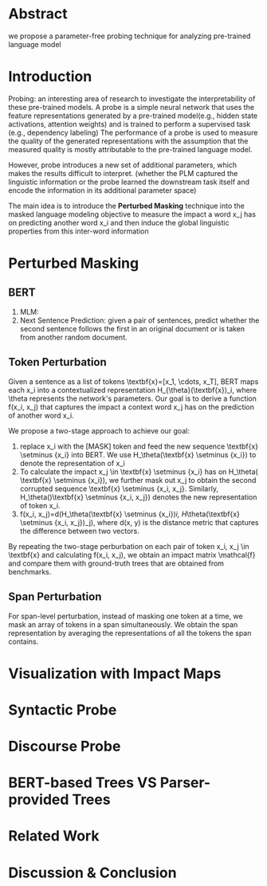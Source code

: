 
# Abstract #

we propose a parameter-free probing technique for analyzing pre-trained language model


# Introduction #

Probing: an interesting area of research to investigate the interpretability of these pre-trained models.
A probe is a simple neural network that uses the feature representations generated by a pre-trained model(e.g., hidden state activations, attention weights) and is trained to perform a supervised task (e.g., dependency labeling)
The performance of a probe is used to measure the quality of the generated representations with the assumption that the measured quality is mostly attributable to the pre-trained language model.

However, probe introduces a new set of additional parameters, which makes the results difficult to interpret. (whether the PLM captured the linguistic information or the probe learned the downstream task itself and encode the information in its additional parameter space)

The main idea is to introduce the **Perturbed Masking** technique into the masked language modeling objective to measure the impact a word x_j has on predicting another word x_i and then induce the global linguistic properties from this inter-word information


# Perturbed Masking #

## BERT ##

1. MLM:
2. Next Sentence Prediction: given a pair of sentences, predict whether the second sentence follows the first in an original document or is taken from another random document.

## Token Perturbation ##

Given a sentence as a list of tokens \textbf{x}=[x_1, \cdots, x_T], BERT maps each x_i into a contextualized representation H_{\theta}(\textbf{x})_i, where \theta represents the network's parameters.
Our goal is to derive a function f(x_i, x_j) that captures the impact a context word x_j has on the prediction of another word x_i.

We propose a two-stage approach to achieve our goal:
1. replace x_i with the [MASK] token and feed the new sequence \textbf{x} \setminus {x_i} into BERT. We use H_\theta(\textbf{x} \setminus {x_i}) to denote the representation of x_i
2. To calculate the impact x_j \in \textbf{x} \setminus {x_i} has on H_\theta( \textbf{x} \setminus {x_i}), we further mask out x_j to obtain the second corrupted sequence \textbf{x} \setminus {x_i, x_j}. Similarly, H_\theta()\textbf{x} \setminus {x_i, x_j}) denotes the new representation of token x_i.
3. f(x_i, x_j)=d(H_\theta(\textbf{x} \setminus {x_i})_i, H_\theta(\textbf{x} \setminus {x_i, x_j})_j), where d(x, y) is the distance metric that captures the difference between two vectors.

By repeating the two-stage perburbation on each pair of token x_i, x_j \in \textbf{x} and calculating f(x_i, x_j), we obtain an impact matrix \mathcal{f} and compare them with ground-truth trees that are obtained from benchmarks.

## Span Perturbation ##

For span-level perturbation, instead of masking one token at a time, we mask an array of tokens in a span simultaneously. We obtain the span representation by averaging the representations of all the tokens the span contains.


# Visualization with Impact Maps

# Syntactic Probe

# Discourse Probe

# BERT-based Trees VS Parser-provided Trees

# Related Work

# Discussion & Conclusion



